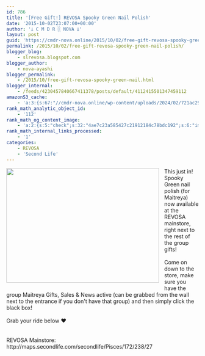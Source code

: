 ```yaml
---
id: 786
title: '[Free Gift!] REVOSA Spooky Green Nail Polish'
date: '2015-10-02T23:07:00+00:00'
author: '𐕣 C M D R ░ NOVA 𐕣'
layout: post
guid: 'https://cmdr-nova.online/2015/10/02/free-gift-revosa-spooky-green-nail-polish/'
permalink: /2015/10/02/free-gift-revosa-spooky-green-nail-polish/
blogger_blog:
    - slrevosa.blogspot.com
blogger_author:
    - nova-ayashi
blogger_permalink:
    - /2015/10/free-gift-revosa-spooky-green-nail.html
blogger_internal:
    - /feeds/4230457840667411378/posts/default/4112415501347459112
amazonS3_cache:
    - 'a:3:{s:67:"//cmdr-nova.online/wp-content/uploads/2024/02/721ac29ea9cbae00.jpeg";a:1:{s:9:"timestamp";i:1713839516;}s:51:"//cmdr-nova.online/wp-content/uploads/2024/02/3.gif";a:1:{s:9:"timestamp";i:1715804377;}s:57:"//cmdr-nova.online/wp-content/uploads/2024/02/NoAi_01.png";a:1:{s:9:"timestamp";i:1721643632;}}'
rank_math_analytic_object_id:
    - '112'
rank_math_og_content_image:
    - 'a:2:{s:5:"check";s:32:"4ae7c23a585427c21912184c78bdc192";s:6:"images";a:0:{}}'
rank_math_internal_links_processed:
    - '1'
categories:
    - REVOSA
    - 'Second Life'
---
```


<div style="clear: both; text-align: center;">
<a href="http://4.bp.blogspot.com/-BPb-_j-Q8iE/Vg8NhPLdoxI/AAAAAAAAASg/tSGMo4De8o4/s1600/spookygreenad.png" style="clear: left; float: left; margin-bottom: 1em; margin-right: 1em;"><img border="0" height="300" src="http://4.bp.blogspot.com/-BPb-_j-Q8iE/Vg8NhPLdoxI/AAAAAAAAASg/tSGMo4De8o4/s400/spookygreenad.png" width="400" /></a></div>
This just in! Spooky Green nail polish (for Maitreya) now available at the REVOSA mainstore, right next to the rest of the group gifts!<br />
<br />
Come on down to the store, make sure you have the group Maitreya Gifts, Sales &amp; News active (can be grabbed from the wall next to the entrance if you don't have that group) and then simply click the black box!<br />
<br />
Grab your ride below ♥<br />
<br />
<br />
REVOSA Mainstore: http://maps.secondlife.com/secondlife/Pisces/172/238/27